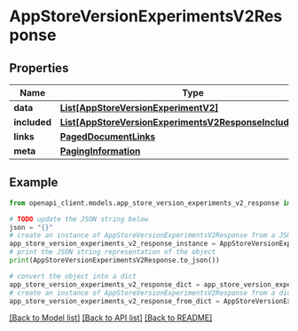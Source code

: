 # AppStoreVersionExperimentsV2Response


## Properties

Name | Type | Description | Notes
------------ | ------------- | ------------- | -------------
**data** | [**List[AppStoreVersionExperimentV2]**](AppStoreVersionExperimentV2.md) |  | 
**included** | [**List[AppStoreVersionExperimentsV2ResponseIncludedInner]**](AppStoreVersionExperimentsV2ResponseIncludedInner.md) |  | [optional] 
**links** | [**PagedDocumentLinks**](PagedDocumentLinks.md) |  | 
**meta** | [**PagingInformation**](PagingInformation.md) |  | [optional] 

## Example

```python
from openapi_client.models.app_store_version_experiments_v2_response import AppStoreVersionExperimentsV2Response

# TODO update the JSON string below
json = "{}"
# create an instance of AppStoreVersionExperimentsV2Response from a JSON string
app_store_version_experiments_v2_response_instance = AppStoreVersionExperimentsV2Response.from_json(json)
# print the JSON string representation of the object
print(AppStoreVersionExperimentsV2Response.to_json())

# convert the object into a dict
app_store_version_experiments_v2_response_dict = app_store_version_experiments_v2_response_instance.to_dict()
# create an instance of AppStoreVersionExperimentsV2Response from a dict
app_store_version_experiments_v2_response_from_dict = AppStoreVersionExperimentsV2Response.from_dict(app_store_version_experiments_v2_response_dict)
```
[[Back to Model list]](../README.md#documentation-for-models) [[Back to API list]](../README.md#documentation-for-api-endpoints) [[Back to README]](../README.md)


